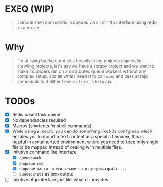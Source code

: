 EXEQ (WIP)
===========
> Execute shell commands in queues via cli or http interface using redis as a broker.

Why
===
> I'm utilizing background jobs heavily in my projects especially crawling projects, let's say we have a scrapy project and we want to make its spiders run on a distributed queue workers without any complex setup, sod all what I need is to call `exeq` and pass scrapy commands to it either from a `cli` or its `http` api.

TODOs
========
- [x] Redis based task queue
- [x] No dependancies required
- [x] Macros (shortcuts for shell commands)
- [x] While using a macro, you can do something like k8s configmap which enables you to mount a text content as a specific filename, this is helpful in containerized environment where you need to keep only single file to be mapped instead of dealing with multiple files.
- [x] Initutive command line interface 
    - [x] `queue:work`
    - [x] `enqueue:cmd`
    - [x] `enqueue:macro -m MacroName -a ArgKey1=ArgVal1 ...`
    - [ ] `queue:stats` as json output
- [ ] Initutive http interface just like what cli provides.
